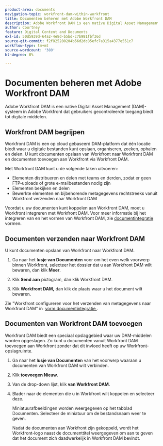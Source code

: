 ```yaml
---
product-area: documents
navigation-topic: workfront-dam-within-workfront
title: Documenten beheren met Adobe Workfront DAM
description: Adobe Workfront DAM is een native Digital Asset Management (DAM)-systeem in Adobe Workfront dat gebruikers gecontroleerde toegang biedt tot digitale middelen.
author: Courtney
feature: Digital Content and Documents
exl-id: 50d5939d-64a2-4e8d-b5bd-c7b981fbf36d
source-git-commit: f2f825280204b56d2dc85efc7a315a4377e551c7
workflow-type: tm+mt
source-wordcount: '380'
ht-degree: 0%

---
```


# Documenten beheren met Adobe Workfront DAM

Adobe Workfront DAM is een native Digital Asset Management (DAM)-systeem in Adobe Workfront dat gebruikers gecontroleerde toegang biedt tot digitale middelen.

## Workfront DAM begrijpen

Workfront DAM is een op cloud gebaseerd DAM-platform dat één locatie biedt waar u digitale bestanden kunt opslaan, organiseren, zoeken, ophalen en delen. U kunt documenten opslaan van Workfront naar Workfront DAM en documenten toevoegen aan Workfront via Workfront DAM.

Met Workfront DAM kunt u de volgende taken uitvoeren:

* Elementen distribueren en delen met teams en derden, zodat er geen FTP-uploads of grote e-mailbestanden nodig zijn
* Elementen bekijken en delen
* Bewerkte elementen en bijbehorende metagegevens rechtstreeks vanuit Workfront verzenden naar Workfront DAM 

Voordat u uw documenten kunt koppelen aan Workfront DAM, moet u Workfront integreren met Workfront DAM. Voor meer informatie bij het integreren van en het vormen van Workfront DAM, zie [ documentintegratie ](../../administration-and-setup/configure-integrations/configure-document-integrations.md) vormen.

## Documenten verzenden naar Workfront DAM

U kunt documenten opslaan van Workfront naar Workfront DAM.

1. Ga naar het **lusje van Documenten** voor om het even welk voorwerp binnen Workfront, selecteer het dossier dat u aan Workfront DAM wilt bewaren, dan klik **Meer**.

1. Klik **Send aan** pictogram, dan klik Workfront DAM.

1. Klik **Workfront DAM,** dan klik de plaats waar u het document wilt bewaren.

Zie &quot;Workfront configureren voor het verzenden van metagegevens naar Workfront DAM&quot; in  [ vorm documentintegratie ](../../administration-and-setup/configure-integrations/configure-document-integrations.md).

## Documenten van Workfront DAM toevoegen

Workfront DAM biedt een speciaal opslaggebied waar uw DAM-middelen worden opgeslagen. Zo kunt u documenten vanuit Workfront DAM toevoegen aan Workfront zonder dat dit invloed heeft op uw Workfront-opslagruimte. 

1. Ga naar het **lusje van Documenten** van het voorwerp waaraan u documenten van Workfront DAM wilt verbinden.
1. Klik **toevoegen Nieuw**.

1. Van de drop-down lijst, klik **van Workfront DAM**.
1. Blader naar de elementen die u in Workfront wilt koppelen en selecteer deze.

   Miniatuurafbeeldingen worden weergegeven op het tabblad Documenten. Selecteer de miniatuur om de bestandsnaam weer te geven. 

   Nadat de documenten aan Workfront zijn gekoppeld, wordt het Workfront-logo naast de documenttitel weergegeven om aan te geven dat het document zich daadwerkelijk in Workfront DAM bevindt.
